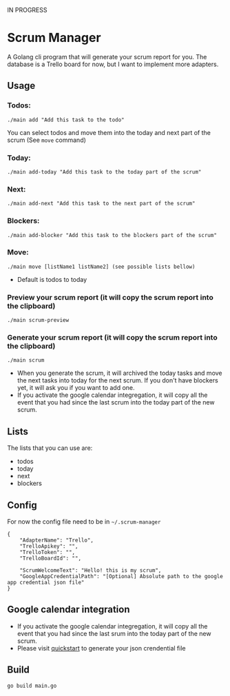 IN PROGRESS

# Scrum Manager

A Golang cli program that will generate your scrum report for you.
The database is a Trello board for now, but I want to implement more adapters.

## Usage
### Todos:
    ./main add "Add this task to the todo"
You can select todos and move them into the today and next part of the scrum (See `move` command)
### Today:
    ./main add-today "Add this task to the today part of the scrum"
### Next:
    ./main add-next "Add this task to the next part of the scrum"
### Blockers:
    ./main add-blocker "Add this task to the blockers part of the scrum"
### Move:
    ./main move [listName1 listName2] (see possible lists bellow)
- Default is todos to today
### Preview your scrum report (it will copy the scrum report into the clipboard)
    ./main scrum-preview
### Generate your scrum report (it will copy the scrum report into the clipboard)
    ./main scrum
- When you generate the scrum, it will archived the today tasks and move the next tasks into today for the next scrum. If you don't have blockers yet, it will ask you if you want to add one.
- If you activate the google calendar integregation, it will copy all the event that you had since the last scrum into the today part of the new scrum.

## Lists
The lists that you can use are:
- todos
- today
- next
- blockers
## Config
For now the config file need to be in `~/.scrum-manager`
```
{
	"AdapterName": "Trello",
	"TrelloApikey": "",
	"TrelloToken": "",
	"TrelloBoardId": "",

	"ScrumWelcomeText": "Hello! this is my scrum",
    "GoogleAppCredentialPath": "[Optional] Absolute path to the google app credential json file"
}
```
## Google calendar integration
- If you activate the google calendar integregation, it will copy all the event that you had since the last srum into the today part of the new scrum.
- Please visit [quickstart](https://developers.google.com/calendar/quickstart/go) to generate your json crendential file
## Build
```
go build main.go
```